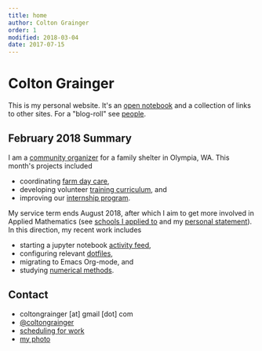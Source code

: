 ```yaml
---
title: home
author: Colton Grainger
order: 1
modified: 2018-03-04
date: 2017-07-15
---
```


# Colton Grainger

This is my personal website. It's an [open
notebook](http://wcm1.web.rice.edu/open-notebook-history.html) and a collection
of links to other sites. For a "blog-roll" see [people](/see-also#people).

## February 2018 Summary

I am a [community organizer](https://github.com/coltongrainger/work) for a
family shelter in Olympia, WA. This month's projects included
 - coordinating [farm day care](fscss-volunteers/farm-day-care),
 - developing volunteer [training curriculum](fscss-volunteers/wiki), and
 - improving our [internship program](fscss-volunteers/practicum).

My service term ends August 2018, after which I aim to get more involved in
Applied Mathematics (see [schools I applied to](/grad-schools) and my
[personal statement](/personal-statement)). In this direction, my recent work
includes
 - starting a jupyter notebook [activity
   feed](https://nbviewer.jupyter.org/github/coltongrainger/notebooks/tree/master/),
 - configuring relevant [dotfiles](https://github.com/coltongrainger/dotfiles),
 - migrating to Emacs Org-mode, and
 - studying [numerical methods](/math-428).

## Contact

- coltongrainger [at] gmail [dot] com
- [@coltongrainger](https://twitter.com/coltongrainger)
- [scheduling for work](https://meetme.so/coltongrainger)
- [my photo](images/identification-photo.jpg)

